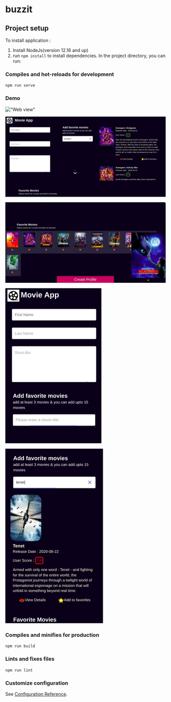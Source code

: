 # buzzit

## Project setup

To install application :

1. Install NodeJs(version 12.16 and up)
2. run `npm install` to install dependencies.
   In the project directory, you can run:

### Compiles and hot-reloads for development

```
npm run serve
```

### Demo

!["Web view"](https://github.com/Meghanath91/movieapp/blob/master/Demo/buzzit.gif)

!["Web view"](https://github.com/Meghanath91/movieapp/blob/master/Demo/3.jpg)

!["Web view 2"](https://github.com/Meghanath91/movieapp/blob/master/Demo/4.jpg)

!["Mobile view 1"](https://github.com/Meghanath91/movieapp/blob/master/Demo/1.jpg)

!["Mobile view 2"](https://github.com/Meghanath91/movieapp/blob/master/Demo/6.jpg)

### Compiles and minifies for production

```
npm run build
```

### Lints and fixes files

```
npm run lint
```

### Customize configuration

See [Configuration Reference](https://cli.vuejs.org/config/).
